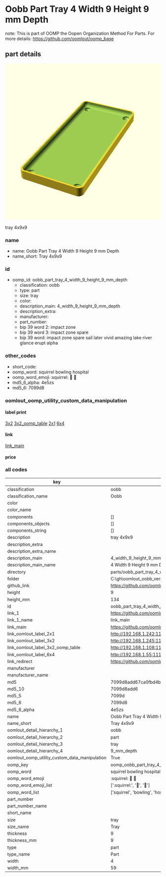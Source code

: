 # Oobb Part Tray 4 Width 9 Height 9 mm Depth  

note: This is part of OOMP the Oopen Organization Method For Parts. For more details: https://github.com/oomlout/oomp_base

##  part details
  

[![](3dpr.png)](3dpr.png)

tray 4x9x9



### name
* name: Oobb Part Tray 4 Width 9 Height 9 mm Depth
* name_short: Tray 4x9x9 
### id
* oomp_id: oobb_part_tray_4_width_9_height_9_mm_depth
  * classification: oobb
  * type: part
  * size: tray
  * color: 
  * description_main: 4_width_9_height_9_mm_depth
  * description_extra: 
  * manufacturer: 
  * part_number: 
  * bip 39 word 2: impact zone
  * bip 39 word 3: impact zone spare
  * bip 39 word: impact zone spare sail later vivid amazing lake river glance erupt alpha

### other_codes
* short_code: 
* oomp_word: squirrel bowling hospital
* oomp_word_emoji :squirrel: :bowling: :hospital:
* md5_6_alpha: 4e5zs
* md5_6: 7099d8






### oomlout_oomp_utility_custom_data_manipulation
#### label print
[3x2](http://192.168.1.245:1112/?label=oomp%204e5zs)
[3x2_oomp_table](http://192.168.1.108:1112/?label=oomp%204e5zs)
[2x1](http://192.168.1.242:1112/?label=oomp%204e5zs)
[6x4](http://192.168.1.55:1112/?label=oomp%204e5zs)    

#### link

[link_main](https://github.com/oomlout/oomlout_oobb_version_4_generated_parts/tree/main/navigation_oomp/oobb/part/tray/4_width_9_height_9_mm_depth/part)                              

#### price







### all codes 
| key | value |  
| --- | --- |  
| classification | oobb |  
| classification_name | Oobb |  
| color |  |  
| color_name |  |  
| components | [] |  
| components_objects | [] |  
| components_string | [] |  
| description | tray 4x9x9 |  
| description_extra |  |  
| description_extra_name |  |  
| description_main | 4_width_9_height_9_mm_depth |  
| description_main_name | 4 Width 9 Height 9 mm Depth |  
| directory | parts/oobb_part_tray_4_width_9_height_9_mm_depth |  
| folder | C:\gh\oomlout_oobb_version_4_generated_parts\parts\oobb_part_tray_4_width_9_height_9_mm_depth |  
| github_link | https://github.com/oomlout/oomlout_oomp_part_src/tree/main/parts/oobb_part_tray_4_width_9_height_9_mm_depth |  
| height | 9 |  
| height_mm | 134 |  
| id | oobb_part_tray_4_width_9_height_9_mm_depth |  
| link_1 | https://github.com/oomlout/oomlout_oobb_version_4_generated_parts/tree/main/navigation_oomp/oobb/part/tray/4_width_9_height_9_mm_depth/part |  
| link_1_name | link_main |  
| link_main | https://github.com/oomlout/oomlout_oobb_version_4_generated_parts/tree/main/navigation_oomp/oobb/part/tray/4_width_9_height_9_mm_depth/part |  
| link_oomlout_label_2x1 | http://192.168.1.242:1112/?label=oomp%204e5zs |  
| link_oomlout_label_3x2 | http://192.168.1.245:1112/?label=oomp%204e5zs |  
| link_oomlout_label_3x2_oomp_table | http://192.168.1.108:1112/?label=oomp%204e5zs |  
| link_oomlout_label_6x4 | http://192.168.1.55:1112/?label=oomp%204e5zs |  
| link_redirect | https://github.com/oomlout/oomlout_oobb_version_4_generated_parts/tree/main/parts/oobb_tray_04_09_09 |  
| manufacturer |  |  
| manufacturer_name |  |  
| md5 | 7099d8add67ca0fbd4beabe3a0fff38e |  
| md5_10 | 7099d8add6 |  
| md5_5 | 7099d |  
| md5_6 | 7099d8 |  
| md5_6_alpha | 4e5zs |  
| name | Oobb Part Tray 4 Width 9 Height 9 mm Depth |  
| name_short | Tray 4x9x9  |  
| oomlout_detail_hierarchy_1 | oobb |  
| oomlout_detail_hierarchy_2 | part |  
| oomlout_detail_hierarchy_3 | tray |  
| oomlout_detail_hierarchy_4 | 9_mm_depth |  
| oomlout_oomp_utility_custom_data_manipulation | True |  
| oomp_key | oomp_oobb_part_tray_4_width_9_height_9_mm_depth |  
| oomp_word | squirrel bowling hospital |  
| oomp_word_emoji | :squirrel: :bowling: :hospital: |  
| oomp_word_emoji_list | [':squirrel:', ':bowling:', ':hospital:'] |  
| oomp_word_list | ['squirrel', 'bowling', 'hospital'] |  
| part_number |  |  
| part_number_name |  |  
| short_name |  |  
| size | tray |  
| size_name | Tray |  
| thickness | 9 |  
| thickness_mm | 9 |  
| type | part |  
| type_name | Part |  
| width | 4 |  
| width_mm | 59 |  
